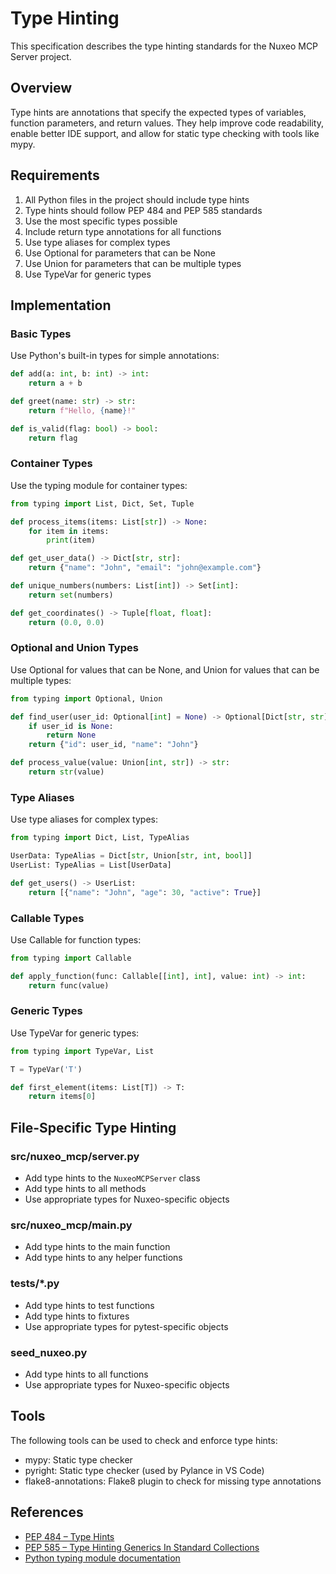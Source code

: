 # Type Hinting

This specification describes the type hinting standards for the Nuxeo MCP Server project.

## Overview

Type hints are annotations that specify the expected types of variables, function parameters, and return values. They help improve code readability, enable better IDE support, and allow for static type checking with tools like mypy.

## Requirements

1. All Python files in the project should include type hints
2. Type hints should follow PEP 484 and PEP 585 standards
3. Use the most specific types possible
4. Include return type annotations for all functions
5. Use type aliases for complex types
6. Use Optional for parameters that can be None
7. Use Union for parameters that can be multiple types
8. Use TypeVar for generic types

## Implementation

### Basic Types

Use Python's built-in types for simple annotations:

```python
def add(a: int, b: int) -> int:
    return a + b

def greet(name: str) -> str:
    return f"Hello, {name}!"

def is_valid(flag: bool) -> bool:
    return flag
```

### Container Types

Use the typing module for container types:

```python
from typing import List, Dict, Set, Tuple

def process_items(items: List[str]) -> None:
    for item in items:
        print(item)

def get_user_data() -> Dict[str, str]:
    return {"name": "John", "email": "john@example.com"}

def unique_numbers(numbers: List[int]) -> Set[int]:
    return set(numbers)

def get_coordinates() -> Tuple[float, float]:
    return (0.0, 0.0)
```

### Optional and Union Types

Use Optional for values that can be None, and Union for values that can be multiple types:

```python
from typing import Optional, Union

def find_user(user_id: Optional[int] = None) -> Optional[Dict[str, str]]:
    if user_id is None:
        return None
    return {"id": user_id, "name": "John"}

def process_value(value: Union[int, str]) -> str:
    return str(value)
```

### Type Aliases

Use type aliases for complex types:

```python
from typing import Dict, List, TypeAlias

UserData: TypeAlias = Dict[str, Union[str, int, bool]]
UserList: TypeAlias = List[UserData]

def get_users() -> UserList:
    return [{"name": "John", "age": 30, "active": True}]
```

### Callable Types

Use Callable for function types:

```python
from typing import Callable

def apply_function(func: Callable[[int], int], value: int) -> int:
    return func(value)
```

### Generic Types

Use TypeVar for generic types:

```python
from typing import TypeVar, List

T = TypeVar('T')

def first_element(items: List[T]) -> T:
    return items[0]
```

## File-Specific Type Hinting

### src/nuxeo_mcp/server.py

- Add type hints to the `NuxeoMCPServer` class
- Add type hints to all methods
- Use appropriate types for Nuxeo-specific objects

### src/nuxeo_mcp/__main__.py

- Add type hints to the main function
- Add type hints to any helper functions

### tests/*.py

- Add type hints to test functions
- Add type hints to fixtures
- Use appropriate types for pytest-specific objects

### seed_nuxeo.py

- Add type hints to all functions
- Use appropriate types for Nuxeo-specific objects

## Tools

The following tools can be used to check and enforce type hints:

- mypy: Static type checker
- pyright: Static type checker (used by Pylance in VS Code)
- flake8-annotations: Flake8 plugin to check for missing type annotations

## References

- [PEP 484 – Type Hints](https://peps.python.org/pep-0484/)
- [PEP 585 – Type Hinting Generics In Standard Collections](https://peps.python.org/pep-0585/)
- [Python typing module documentation](https://docs.python.org/3/library/typing.html)
